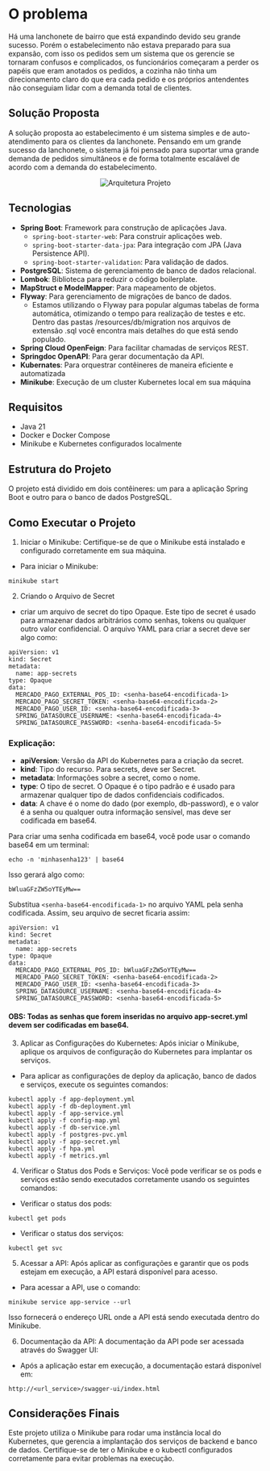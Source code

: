 # O problema

Há uma lanchonete de bairro que está expandindo devido seu grande sucesso. Porém o estabelecimento não estava preparado para sua expansão, com isso os pedidos sem um sistema que os gerencie se tornaram confusos e complicados, os funcionários começaram a perder os papéis que eram anotados os pedidos, a cozinha não tinha um direcionamento claro do que era cada pedido e os próprios antendentes não conseguiam lidar com a demanda total de clientes.

## Solução Proposta

A solução proposta ao estabelecimento é um sistema simples e de auto-atendimento para os clientes da lanchonete. Pensando em um grande sucesso da lanchonete, o sistema já foi pensado para suportar uma grande demanda de pedidos simultâneos e de forma totalmente escalável de acordo com a demanda do estabelecimento.

<div align="center">
  <img src="https://i.ibb.co/vXjQvJL/arquitetura.jpg" alt="Arquitetura Projeto">
</div>

## Tecnologias
- **Spring Boot**: Framework para construção de aplicações Java.
  - `spring-boot-starter-web`: Para construir aplicações web.
  - `spring-boot-starter-data-jpa`: Para integração com JPA (Java Persistence API).
  - `spring-boot-starter-validation`: Para validação de dados.
- **PostgreSQL**: Sistema de gerenciamento de banco de dados relacional.
- **Lombok**: Biblioteca para reduzir o código boilerplate.
- **MapStruct e ModelMapper**: Para mapeamento de objetos.
- **Flyway**: Para gerenciamento de migrações de banco de dados.
  - Estamos utilizando o Flyway para popular algumas tabelas de forma automática, otimizando o tempo para realização de testes e etc. Dentro das pastas /resources/db/migration nos arquivos de extensão .sql você encontra mais detalhes do que está sendo populado.
- **Spring Cloud OpenFeign**: Para facilitar chamadas de serviços REST.
- **Springdoc OpenAPI**: Para gerar documentação da API.
- **Kubernates**: Para orquestrar contêineres de maneira eficiente e automatizada
- **Minikube**: Execução de um cluster Kubernetes local em sua máquina

## Requisitos

- Java 21
- Docker e Docker Compose
- Minikube e Kubernetes configurados localmente

## Estrutura do Projeto
O projeto está dividido em dois contêineres: um para a aplicação Spring Boot e outro para o banco de dados PostgreSQL.

## Como Executar o Projeto

1. Iniciar o Minikube: Certifique-se de que o Minikube está instalado e configurado corretamente em sua máquina.

- Para iniciar o Minikube:
```
minikube start
```

2. Criando o Arquivo de Secret

- criar um arquivo de secret do tipo Opaque. Este tipo de secret é usado para armazenar dados arbitrários como senhas, tokens ou qualquer outro valor confidencial. O arquivo YAML para criar a secret deve ser algo como:

```
apiVersion: v1
kind: Secret
metadata:
  name: app-secrets
type: Opaque
data:
  MERCADO_PAGO_EXTERNAL_POS_ID: <senha-base64-encodificada-1>
  MERCADO_PAGO_SECRET_TOKEN: <senha-base64-encodificada-2>
  MERCADO_PAGO_USER_ID: <senha-base64-encodificada-3>
  SPRING_DATASOURCE_USERNAME: <senha-base64-encodificada-4>
  SPRING_DATASOURCE_PASSWORD: <senha-base64-encodificada-5>
```

### Explicação:

* **apiVersion**: Versão da API do Kubernetes para a criação da secret.
* **kind**: Tipo do recurso. Para secrets, deve ser Secret.
* **metadata**: Informações sobre a secret, como o nome.
* **type**: O tipo de secret. O Opaque é o tipo padrão e é usado para armazenar qualquer tipo de dados confidenciais codificados.
* **data**: A chave é o nome do dado (por exemplo, db-password), e o valor é a senha ou qualquer outra informação sensível, mas deve ser codificada em base64.

Para criar uma senha codificada em base64, você pode usar o comando base64 em um terminal:

```
echo -n 'minhasenha123' | base64
```

Isso gerará algo como:

```
bWluaGFzZW5oYTEyMw==
```

Substitua `<senha-base64-encodificada-1>` no arquivo YAML pela senha codificada. Assim, seu arquivo de secret ficaria assim:

```
apiVersion: v1
kind: Secret
metadata:
  name: app-secrets
type: Opaque
data:
  MERCADO_PAGO_EXTERNAL_POS_ID: bWluaGFzZW5oYTEyMw==
  MERCADO_PAGO_SECRET_TOKEN: <senha-base64-encodificada-2>
  MERCADO_PAGO_USER_ID: <senha-base64-encodificada-3>
  SPRING_DATASOURCE_USERNAME: <senha-base64-encodificada-4>
  SPRING_DATASOURCE_PASSWORD: <senha-base64-encodificada-5>
```

#### OBS: Todas as senhas que forem inseridas no arquivo app-secret.yml devem ser codificadas em base64.

3. Aplicar as Configurações do Kubernetes: Após iniciar o Minikube, aplique os arquivos de configuração do Kubernetes para implantar os serviços.

- Para aplicar as configurações de deploy da aplicação, banco de dados e serviços, execute os seguintes comandos:

```
kubectl apply -f app-deployment.yml
kubectl apply -f db-deployment.yml
kubectl apply -f app-service.yml
kubectl apply -f config-map.yml
kubectl apply -f db-service.yml
kubectl apply -f postgres-pvc.yml
kubectl apply -f app-secret.yml
kubectl apply -f hpa.yml
kubectl apply -f metrics.yml
```

4. Verificar o Status dos Pods e Serviços: Você pode verificar se os pods e serviços estão sendo executados corretamente usando os seguintes comandos:

- Verificar o status dos pods:

```
kubectl get pods
```

- Verificar o status dos serviços:

```
kubectl get svc
```

5. Acessar a API: Após aplicar as configurações e garantir que os pods estejam em execução, a API estará disponível para acesso.

- Para acessar a API, use o comando:

```
minikube service app-service --url
```

Isso fornecerá o endereço URL onde a API está sendo executada dentro do Minikube.

6. Documentação da API: A documentação da API pode ser acessada através do Swagger UI:

- Após a aplicação estar em execução, a documentação estará disponível em:

```
http://<url_service>/swagger-ui/index.html
```

## Considerações Finais

Este projeto utiliza o Minikube para rodar uma instância local do Kubernetes, que gerencia a implantação dos serviços de backend e banco de dados. Certifique-se de ter o Minikube e o kubectl configurados corretamente para evitar problemas na execução.
